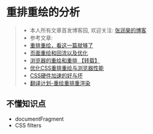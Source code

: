 # 重排重绘的分析

> * 本人所有文章首发博客园, 欢迎关注: [张润昊的博客](http://www.cnblogs.com/zhangrunhao/)
> * 参考文章:
> * [重排重绘，看这一篇就够了](https://juejin.im/entry/582f16fca22b9d006b7afd89)
> * [页面重绘和回流以及优化](http://www.css88.com/archives/4996)
> * [浏览器的重绘和重排 【转载】](https://dancon.gitbooks.io/git-books/content/css/concept/redraw_reflow.html)
> * [优化CSS重排重绘与浏览器性能](http://caibaojian.com/css-reflow-repaint.html)
> * [CSS硬件加速的好与坏](http://efe.baidu.com/blog/hardware-accelerated-css-the-nice-vs-the-naughty/)
> * [翻译计划-重绘重排重渲染](https://xdlrt.github.io/2016/11/05/2016-11-05/)

## 不懂知识点

* documentFragment
* CSS filters